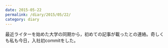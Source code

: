```yaml
---
date: 2015-05-22
permalink: /diary/2015/05/22/
category: diary
---
```


最近ライターを始めた大学の同期から，初めての記事が載ったとの連絡。奇しくも私も今日，入社初commitをした。